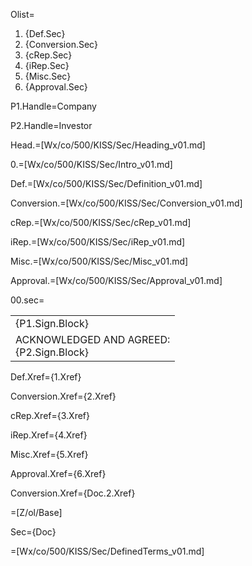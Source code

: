 Olist=<ol><li>{Def.Sec}<li>{Conversion.Sec}<li>{cRep.Sec}<li>{iRep.Sec}<li>{Misc.Sec}<li>{Approval.Sec}</ol>

P1.Handle=Company

P2.Handle=Investor

Head.=[Wx/co/500/KISS/Sec/Heading_v01.md]

0.=[Wx/co/500/KISS/Sec/Intro_v01.md]

Def.=[Wx/co/500/KISS/Sec/Definition_v01.md]

Conversion.=[Wx/co/500/KISS/Sec/Conversion_v01.md]

cRep.=[Wx/co/500/KISS/Sec/cRep_v01.md]

iRep.=[Wx/co/500/KISS/Sec/iRep_v01.md]

Misc.=[Wx/co/500/KISS/Sec/Misc_v01.md]

Approval.=[Wx/co/500/KISS/Sec/Approval_v01.md]

00.sec=<table><tr><td valign="top">{P1.Sign.Block}</td></tr><tr><td valign="top">ACKNOWLEDGED AND AGREED:<br>{P2.Sign.Block}</td></tr></table>

 Def.Xref={1.Xref}

Conversion.Xref={2.Xref}

cRep.Xref={3.Xref}

iRep.Xref={4.Xref}

Misc.Xref={5.Xref}

Approval.Xref={6.Xref}

Conversion.Xref={Doc.2.Xref}

=[Z/ol/Base]

Sec={Doc}

=[Wx/co/500/KISS/Sec/DefinedTerms_v01.md]